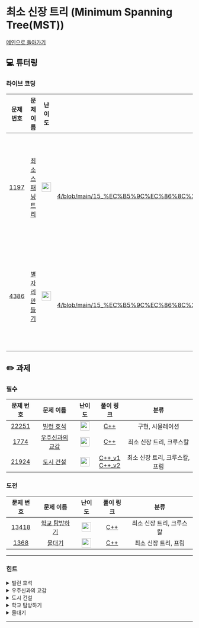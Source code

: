 # 최소 신장 트리 (Minimum Spanning Tree(MST))

[메인으로 돌아가기](https://github.com/Altu-Bitu-Official/Altu-Bitu-4)

## 💻 튜터링

### 라이브 코딩

|                                 문제 번호                                 |                                      문제 이름                                       |                                       난이도                                       |  풀이 링크   |    분류    |
| :-----------------------------------------------------------------------: | :----------------------------------------------------------------------------------: | :--------------------------------------------------------------------------------: | :----------: | :--------: |
|  <a href="https://www.acmicpc.net/problem/1197" target="_blank">1197</a>  |    <a href="https://www.acmicpc.net/problem/1197" target="_blank">최소 스패닝 트리</a>    | <img height="25px" width="25px" src="https://static.solved.ac/tier_small/12.svg"/>  | [바로가기1](https://github.com/Altu-Bitu-Official/Altu-Bitu-4/blob/main/15_%EC%B5%9C%EC%86%8C%20%EC%8B%A0%EC%9E%A5%20%ED%8A%B8%EB%A6%AC/%EB%9D%BC%EC%9D%B4%EB%B8%8C%20%EC%BD%94%EB%94%A9/1197_kruskal.cpp) </br> [바로가기2] (https://github.com/Altu-Bitu-Official/Altu-Bitu-4/blob/main/15_%EC%B5%9C%EC%86%8C%20%EC%8B%A0%EC%9E%A5%20%ED%8A%B8%EB%A6%AC/%EB%9D%BC%EC%9D%B4%EB%B8%8C%20%EC%BD%94%EB%94%A9/1197_prim.cpp) |     최소 신장 트리, 크루스칼, 프림      |
| <a href="https://www.acmicpc.net/problem/4386" target="_blank">4386</a> |   <a href="https://www.acmicpc.net/problem/4386" target="_blank">별자리 만들기</a>    | <img height="25px" width="25px" src="https://static.solved.ac/tier_small/12.svg"/> | [바로가기1](https://github.com/Altu-Bitu-Official/Altu-Bitu-4/blob/main/15_%EC%B5%9C%EC%86%8C%20%EC%8B%A0%EC%9E%A5%20%ED%8A%B8%EB%A6%AC/%EB%9D%BC%EC%9D%B4%EB%B8%8C%20%EC%BD%94%EB%94%A9/4386_kruskal.cpp) </br> [바로가기2] (https://github.com/Altu-Bitu-Official/Altu-Bitu-4/blob/main/15_%EC%B5%9C%EC%86%8C%20%EC%8B%A0%EC%9E%A5%20%ED%8A%B8%EB%A6%AC/%EB%9D%BC%EC%9D%B4%EB%B8%8C%20%EC%BD%94%EB%94%A9/4386_prim.cpp) |     최소 신장 트리, 크루스칼, 프림     |

## ✏️ 과제

### 필수

|                                 문제 번호                                 |                                       문제 이름                                        |                                       난이도                                       | 풀이 링크 |            분류            |
| :-----------------------------------------------------------------------: | :------------------------------------------------------------------------------------: | :--------------------------------------------------------------------------------: | :-------: | :------------------------: |
| <a href="https://www.acmicpc.net/problem/22251" target="_blank">22251</a> | <a href="https://www.acmicpc.net/problem/22251" target="_blank">빌런 호석</a> | <img height="25px" width="25px" src="https://static.solved.ac/tier_small/11.svg"/> |  [C++](https://github.com/Altu-Bitu-Official/Altu-Bitu-4/blob/main/15_%EC%B5%9C%EC%86%8C%20%EC%8B%A0%EC%9E%A5%20%ED%8A%B8%EB%A6%AC/%ED%95%84%EC%88%98/22251.cpp)  | 구현, 시뮬레이션 |
| <a href="https://www.acmicpc.net/problem/1774" target="_blank">1774</a> |     <a href="https://www.acmicpc.net/problem/1774" target="_blank">우주신과의 교감</a>     | <img height="25px" width="25px" src="https://static.solved.ac/tier_small/12.svg"/>  |  [C++](https://github.com/Altu-Bitu-Official/Altu-Bitu-4/blob/main/15_%EC%B5%9C%EC%86%8C%20%EC%8B%A0%EC%9E%A5%20%ED%8A%B8%EB%A6%AC/%ED%95%84%EC%88%98/1774.cpp)  |             최소 신장 트리, 크루스칼             |
| <a href="https://www.acmicpc.net/problem/21924" target="_blank">21924</a> |     <a href="https://www.acmicpc.net/problem/21924" target="_blank">도시 건설</a>     | <img height="25px" width="25px" src="https://static.solved.ac/tier_small/12.svg"/>  |  [C++_v1](https://github.com/Altu-Bitu-Official/Altu-Bitu-4/blob/main/15_%EC%B5%9C%EC%86%8C%20%EC%8B%A0%EC%9E%A5%20%ED%8A%B8%EB%A6%AC/%ED%95%84%EC%88%98/21924_kruskal.cpp) </br> [C++_v2](https://github.com/Altu-Bitu-Official/Altu-Bitu-4/blob/main/15_%EC%B5%9C%EC%86%8C%20%EC%8B%A0%EC%9E%A5%20%ED%8A%B8%EB%A6%AC/%ED%95%84%EC%88%98/21924_prim.cpp) |             최소 신장 트리, 크루스칼, 프림             |

### 도전

|                                                 문제 번호                                                  |                                                      문제 이름                                                      |                                       난이도                                       | 풀이 링크 | 분류 |
| :--------------------------------------------------------------------------------------------------------: | :-----------------------------------------------------------------------------------------------------------------: | :--------------------------------------------------------------------------------: | :-------: | :--: |
| <a href="https://www.acmicpc.net/problem/13418" target="_blank">13418</a> | <a href="https://www.acmicpc.net/problem/13418" target="_blank">학교 탐방하기</a> |   <img height="25px" width="25px" src="https://static.solved.ac/tier_small/14.svg"/>             |  [C++](https://github.com/Altu-Bitu-Official/Altu-Bitu-4/blob/main/15_%EC%B5%9C%EC%86%8C%20%EC%8B%A0%EC%9E%A5%20%ED%8A%B8%EB%A6%AC/%EB%8F%84%EC%A0%84/13418.cpp)  |  최소 신장 트리, 크루스칼 |
| <a href="https://www.acmicpc.net/problem/1368" target="_blank">1368</a> | <a href="https://www.acmicpc.net/problem/1368" target="_blank">물대기</a> |   <img height="25px" width="25px" src="https://static.solved.ac/tier_small/14.svg"/>             |  [C++](https://github.com/Altu-Bitu-Official/Altu-Bitu-4/blob/main/15_%EC%B5%9C%EC%86%8C%20%EC%8B%A0%EC%9E%A5%20%ED%8A%B8%EB%A6%AC/%EB%8F%84%EC%A0%84/1368.cpp)  |  최소 신장 트리, 프림 |
---

### 힌트

<details>
<summary>빌런 호석</summary>
<div markdown="1">
&nbsp;&nbsp;&nbsp;&nbsp;LED는 켜진 상태 꺼진 상태 2가지 상태 밖에 없네요! 컴퓨터는 비트연산을 가장 빠르게 처리할 수 있어요!
</div>
</details>

<details>
<summary>우주신과의 교감</summary>
<div markdown="1">
&nbsp;&nbsp;&nbsp;&nbsp;이미 존재하는 통로가 있네요. 그냥 연결해도 될까요? 확인을 해야 할 것 같아요.
</div>
</details>

<details>
<summary>도시 건설</summary>
<div markdown="1">
&nbsp;&nbsp;&nbsp;&nbsp;절약되는 금액을 구해야한다는 점을 잊지 마세요! 들어올 수 있는 값의 범위에도 유의해야 할 것 같네요.
</div>
</details>

<details>
<summary>학교 탐방하기</summary>
<div markdown="1">
&nbsp;&nbsp;&nbsp;&nbsp;문제를 잘 읽어야 해요. 초기 조건이 있네요. 최선의 경우와 최악의 경우는 반대로 구하면 될 것 같아요.
</div>
</details>

<details>
<summary>물대기</summary>
<div markdown="1">
&nbsp;&nbsp;&nbsp;&nbsp;각 논들 사이의 간선을 고려하면서 우물을 파는 경우도 고려하기엔 너무 복잡해요. 우물을 파는 경우도 간선처럼 처리할 수 있는 방법은 없을까요? 모든 물은 강에서 시작되지 않을까요?

</div>
</details>


---
